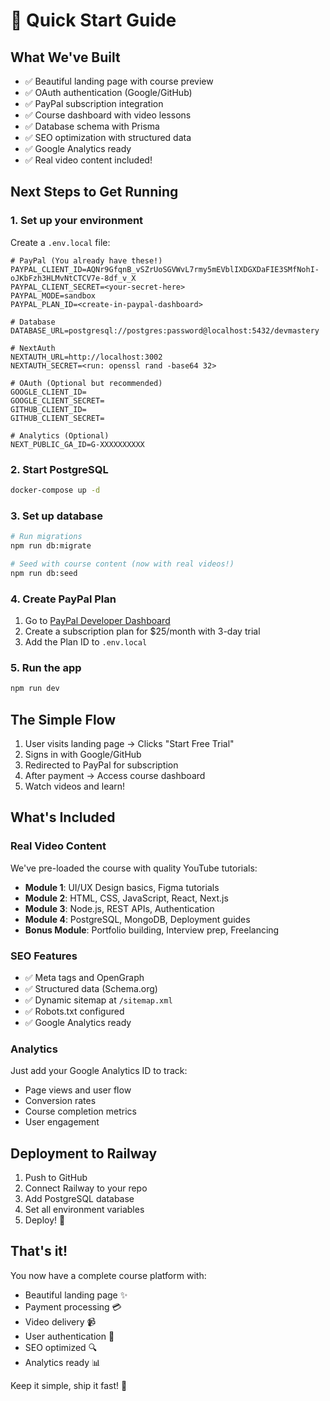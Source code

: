 # 🚀 Quick Start Guide

## What We've Built
- ✅ Beautiful landing page with course preview
- ✅ OAuth authentication (Google/GitHub)
- ✅ PayPal subscription integration
- ✅ Course dashboard with video lessons
- ✅ Database schema with Prisma
- ✅ SEO optimization with structured data
- ✅ Google Analytics ready
- ✅ Real video content included!

## Next Steps to Get Running

### 1. Set up your environment
Create a `.env.local` file:
```env
# PayPal (You already have these!)
PAYPAL_CLIENT_ID=AQNr9GfqnB_vSZrUoSGVWvL7rmy5mEVblIXDGXDaFIE3SMfNohI-oJKbFzh3HLMvNtCTCV7e-8df_v_X
PAYPAL_CLIENT_SECRET=<your-secret-here>
PAYPAL_MODE=sandbox
PAYPAL_PLAN_ID=<create-in-paypal-dashboard>

# Database
DATABASE_URL=postgresql://postgres:password@localhost:5432/devmastery

# NextAuth
NEXTAUTH_URL=http://localhost:3002
NEXTAUTH_SECRET=<run: openssl rand -base64 32>

# OAuth (Optional but recommended)
GOOGLE_CLIENT_ID=
GOOGLE_CLIENT_SECRET=
GITHUB_CLIENT_ID=
GITHUB_CLIENT_SECRET=

# Analytics (Optional)
NEXT_PUBLIC_GA_ID=G-XXXXXXXXXX
```

### 2. Start PostgreSQL
```bash
docker-compose up -d
```

### 3. Set up database
```bash
# Run migrations
npm run db:migrate

# Seed with course content (now with real videos!)
npm run db:seed
```

### 4. Create PayPal Plan
1. Go to [PayPal Developer Dashboard](https://developer.paypal.com)
2. Create a subscription plan for $25/month with 3-day trial
3. Add the Plan ID to `.env.local`

### 5. Run the app
```bash
npm run dev
```

## The Simple Flow
1. User visits landing page → Clicks "Start Free Trial"
2. Signs in with Google/GitHub
3. Redirected to PayPal for subscription
4. After payment → Access course dashboard
5. Watch videos and learn!

## What's Included

### Real Video Content
We've pre-loaded the course with quality YouTube tutorials:
- **Module 1**: UI/UX Design basics, Figma tutorials
- **Module 2**: HTML, CSS, JavaScript, React, Next.js
- **Module 3**: Node.js, REST APIs, Authentication
- **Module 4**: PostgreSQL, MongoDB, Deployment guides
- **Bonus Module**: Portfolio building, Interview prep, Freelancing

### SEO Features
- ✅ Meta tags and OpenGraph
- ✅ Structured data (Schema.org)
- ✅ Dynamic sitemap at `/sitemap.xml`
- ✅ Robots.txt configured
- ✅ Google Analytics ready

### Analytics
Just add your Google Analytics ID to track:
- Page views and user flow
- Conversion rates
- Course completion metrics
- User engagement

## Deployment to Railway
1. Push to GitHub
2. Connect Railway to your repo
3. Add PostgreSQL database
4. Set all environment variables
5. Deploy! 🎉

## That's it! 
You now have a complete course platform with:
- Beautiful landing page ✨
- Payment processing 💳
- Video delivery 📹
- User authentication 🔐
- SEO optimized 🔍
- Analytics ready 📊

Keep it simple, ship it fast! 🚀 
